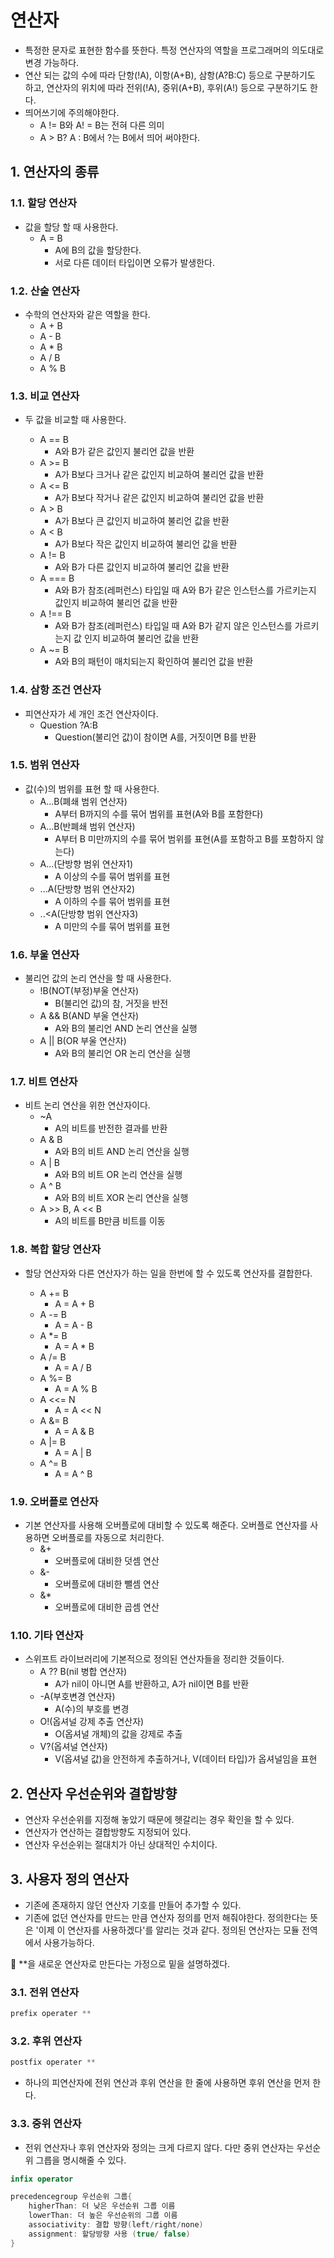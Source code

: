 # 연산자
- 특정한 문자로 표현한 함수를 뜻한다. 특정 연산자의 역할을 프로그래머의 의도대로 변경 가능하다.
- 연산 되는 값의 수에 따라 단항(!A), 이항(A+B), 삼항(A?B:C) 등으로 구분하기도 하고, 연산자의 위치에 따라 전위(!A), 중위(A+B), 후위(A!) 등으로 구분하기도 한다.
- 띄어쓰기에 주의해야한다.
	- A != B와 A! = B는 전혀 다른 의미
	- A > B? A : B에서 ?는 B에서 띄어 써야한다.

## 1. 연산자의 종류

### 1.1. 할당 연산자
- 값을 할당 할 때 사용한다.
   - A = B
       - A에 B의 값을 할당한다.
       - 서로 다른 데이터 타입이면 오류가 발생한다.

### 1.2. 산술 연산자
- 수학의 연산자와 같은 역할을 한다.
    - A + B
    - A - B
    - A * B
    - A / B
    - A % B

### 1.3. 비교 연산자
- 두 값을 비교할 때 사용한다.

    - A == B
    	- A와 B가 같은 값인지 불리언 값을 반환
    - A >= B
    	- A가 B보다 크거나 같은 값인지 비교하여 불리언 값을 반환
    - A <= B
    	- A가 B보다 작거나 같은 값인지 비교하여 불리언 값을 반환
    - A > B
    	- A가 B보다 큰 값인지 비교하여 불리언 값을 반환
    - A < B
    	- A가 B보다 작은 값인지 비교하여 불리언 값을 반환
    - A != B
    	- A와 B가 다른 값인지 비교하여 불리언 값을 반환
    - A === B
    	- A와 B가 참조(레퍼런스) 타입일 때 A와 B가 같은 인스턴스를 가르키는지 값인지 		 비교하여 불리언 값을 반환
    - A !== B
    	- A와 B가 참조(레퍼런스) 타입일 때 A와 B가 같지 않은 인스턴스를 가르키는지 값          인지 비교하여 불리언 값을 반환
    - A ~= B
    	- A와 B의 패턴이 매치되는지 확인하여 불리언 값을 반환
    
### 1.4. 삼항 조건 연산자
- 피연산자가 세 개인 조건 연산자이다.
   - Question ?A:B
      - Question(불리언 값)이 참이면 A를, 거짓이면 B를 반환

### 1.5. 범위 연산자
- 값(수)의 범위를 표현 할 때 사용한다.
   - A...B(폐쇄 범위 연산자)
       - A부터 B까지의 수를 묶어 범위를 표현(A와 B를 포함한다)
   - A...B(반폐쇄 범위 연산자)
       - A부터 B 미만까지의 수를 묶어 범위를 표현(A를 포함하고 B를 포함하지 않는다)	
   - A...(단방향 범위 연산자1)
       - A 이상의 수를 묶어 범위를 표현
   - ...A(단방향 범위 연산자2)
       - A 이하의 수를 묶어 범위를 표현
   - ..<A(단방향 범위 연산자3)
       - A 미만의 수를 묶어 범위를 표현

### 1.6. 부울 연산자
- 불리언 값의 논리 연산을 할 때 사용한다.
   - !B(NOT(부정)부울 연산자)
      - B(불리언 값)의 참, 거짓을 반전
   - A && B(AND 부울 연산자)
      - A와 B의 불리언 AND 논리 연산을 실행
   - A || B(OR 부울 연산자)
      - A와 B의 불리언 OR 논리 연산을 실행

### 1.7. 비트 연산자
- 비트 논리 연산을 위한 연산자이다.
	- ~A
    	- A의 비트를 반전한 결과를 반환
    - A & B
    	- A와 B의 비트 AND 논리 연산을 실행
    - A | B
    	- A와 B의 비트 OR 논리 연산을 실행
    - A ^ B
    	- A와 B의 비트 XOR 논리 연산을 실행
    - A >> B, A << B
    	- A의 비트를 B만큼 비트를 이동

### 1.8. 복합 할당 연산자
- 할당 연산자와 다른 연산자가 하는 일을 한번에 할 수 있도록 연산자를 결합한다.
	
   - A += B
      - A = A + B
   - A -= B
      - A = A - B
   - A *= B
      - A = A * B
   - A /= B
      - A = A / B
   - A %= B
      - A = A % B
   - A <<= N
      - A = A << N
   - A &= B
      - A = A & B
   - A |= B
      - A = A | B
   - A ^= B
      - A = A ^ B

### 1.9. 오버플로 연산자
- 기본 연산자를 사용해 오버플로에 대비할 수 있도록 해준다. 오버플로 연산자를 사용하면 오버플로를 자동으로 처리한다.
   - &+
      - 오버플로에 대비한 덧셈 연산
   - &-
      - 오버플로에 대비한 뺄셈 연산
   - &*
      - 오버플로에 대비한 곱셈 연산

### 1.10. 기타 연산자
- 스위프트 라이브러리에 기본적으로 정의된 연산자들을 정리한 것들이다.
   - A ?? B(nil 병합 연산자)
      - A가 nil이 아니면 A를 반환하고, A가 nil이면 B를 반환
   - -A(부호변경 연산자)
      - A(수)의 부호를 변경
   - O!(옵셔널 강제 추출 연산자)
      - O(옵셔널 개체)의 값을 강제로 추출
   - V?(옵셔널 연산자)
      - V(옵셔널 값)을 안전하게 추출하거나, V(데이터 타입)가 옵셔널임을 표현

## 2. 연산자 우선순위와 결합방향
- 연산자 우선순위를 지정해 놓았기 때문에 헷갈리는 경우 확인을 할 수 있다.
- 연산자가 연산하는 결합방향도 지정되어 있다.
- 연산자 우선순위는 절대치가 아닌 상대적인 수치이다.

## 3. 사용자 정의 연산자
- 기존에 존재하지 않던 연산자 기호를 만들어 추가할 수 있다.
- 기존에 없던 연산자를 만드는 만큼 연산자 정의를 먼저 해줘야한다. 정의한다는 뜻은 '이제 이 연산자를 사용하겠다'를 알리는 것과 같다. 정의된 연산자는 모듈 전역에서 사용가능하다.

📣 **을 새로운 연산자로 만든다는 가정으로 밑을 설명하겠다.
### 3.1. 전위 연산자
```swift
prefix operater **
```

### 3.2. 후위 연산자
```swift
postfix operater **
```
- 하나의 피연산자에 전위 연산과 후위 연산을 한 줄에 사용하면 후위 연산을 먼저 한다.

### 3.3. 중위 연산자
- 전위 연산자나 후위 연산자와 정의는 크게 다르지 않다. 다만 중위 연산자는 우선순위 그릅을 명시해줄 수 있다.
```swift
infix operator
```
```swift
precedencegroup 우선순위 그룹{
    higherThan: 더 낮은 우선순위 그룹 이름
    lowerThan: 더 높은 우선순위의 그룹 이름
    associativity: 결합 방향(left/right/none)
    assignment: 할당방향 사용 (true/ false)
}
```
